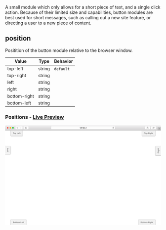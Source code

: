 A small module which only allows for a short piece of text, and a single click action. Because of their limited size and capabilities, button modules are best used for short messages, such as calling out a new site feature, or directing a user to a new piece of content.


## position

Positition of the button module relative to the browser window.

| Value | Type | Behavior |
|---|---|---|
| top-left | string | `default` |
| top-right | string |  |
| left | string |  |
| right | string |  |
| bottom-right | string |  |
| bottom-left | string |  |


### Positions - [Live Preview](../../examples/preview/layouts/button/positions.html)

![Positions Bar](../examples/img/layouts/button/positions.png)

<pre data-src="../../examples/src/layouts/button/positions.js"></pre>